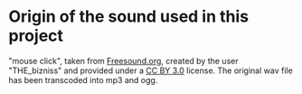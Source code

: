 # Origin of the sound used in this project
"mouse click", taken from [Freesound.org](http://freesound.org/people/THE_bizniss/sounds/39562/), created by the user "THE_bizniss" and provided under a [CC BY 3.0](http://creativecommons.org/licenses/by/3.0/) license.
The original wav file has been transcoded into mp3 and ogg.